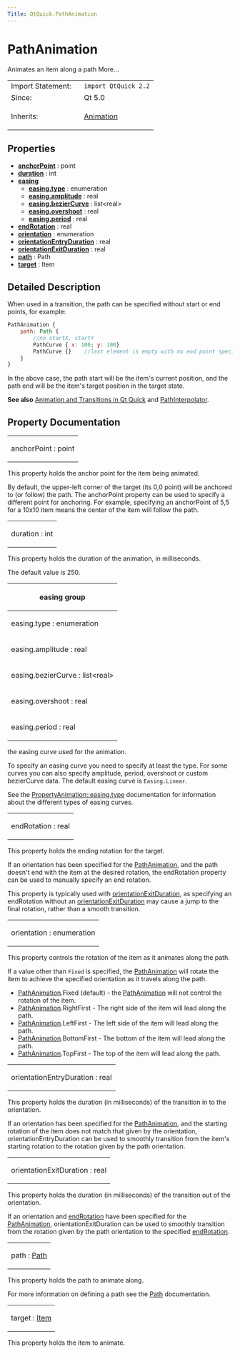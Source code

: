 ```yaml
---
Title: QtQuick.PathAnimation
---
```

        
PathAnimation
=============

<span class="subtitle"></span>
Animates an item along a path More...

<table>
<colgroup>
<col width="50%" />
<col width="50%" />
</colgroup>
<tbody>
<tr class="odd">
<td>Import Statement:</td>
<td><code>import QtQuick 2.2</code></td>
</tr>
<tr class="even">
<td>Since:</td>
<td>Qt 5.0</td>
</tr>
<tr class="odd">
<td>Inherits:</td>
<td><p><a href="QtQuick.Animation.md">Animation</a></p></td>
</tr>
</tbody>
</table>

<span id="properties"></span>
Properties
----------

-   ****[anchorPoint](#anchorPoint-prop)**** : point
-   ****[duration](#duration-prop)**** : int
-   ****[easing](#easing-prop)****
    -   ****[easing.type](#easing.type-prop)**** : enumeration
    -   ****[easing.amplitude](#easing.amplitude-prop)**** : real
    -   ****[easing.bezierCurve](#easing.bezierCurve-prop)**** : list&lt;real&gt;
    -   ****[easing.overshoot](#easing.overshoot-prop)**** : real
    -   ****[easing.period](#easing.period-prop)**** : real
-   ****[endRotation](#endRotation-prop)**** : real
-   ****[orientation](#orientation-prop)**** : enumeration
-   ****[orientationEntryDuration](#orientationEntryDuration-prop)**** : real
-   ****[orientationExitDuration](#orientationExitDuration-prop)**** : real
-   ****[path](#path-prop)**** : Path
-   ****[target](#target-prop)**** : Item

<span id="details"></span>
Detailed Description
--------------------

When used in a transition, the path can be specified without start or end points, for example:

``` qml
PathAnimation {
    path: Path {
        //no startX, startY
        PathCurve { x: 100; y: 100}
        PathCurve {}    //last element is empty with no end point specified
    }
}
```

In the above case, the path start will be the item's current position, and the path end will be the item's target position in the target state.

**See also** [Animation and Transitions in Qt Quick](../QtQuick.qtquick-statesanimations-animations.md) and [PathInterpolator](../QtQuick.PathInterpolator.md).

Property Documentation
----------------------

<table>
<colgroup>
<col width="100%" />
</colgroup>
<tbody>
<tr class="odd">
<td><p><span id="anchorPoint-prop"></span><span class="name">anchorPoint</span> : <span class="type">point</span></p></td>
</tr>
</tbody>
</table>

This property holds the anchor point for the item being animated.

By default, the upper-left corner of the target (its 0,0 point) will be anchored to (or follow) the path. The anchorPoint property can be used to specify a different point for anchoring. For example, specifying an anchorPoint of 5,5 for a 10x10 item means the center of the item will follow the path.

<table>
<colgroup>
<col width="100%" />
</colgroup>
<tbody>
<tr class="odd">
<td><p><span id="duration-prop"></span><span class="name">duration</span> : <span class="type">int</span></p></td>
</tr>
</tbody>
</table>

This property holds the duration of the animation, in milliseconds.

The default value is 250.

<table>
<colgroup>
<col width="100%" />
</colgroup>
<thead>
<tr class="header">
<th><p><span id="easing-prop"></span><strong>easing group</strong></p></th>
</tr>
</thead>
<tbody>
<tr class="odd">
<td><p><span id="easing.type-prop"></span><span class="name">easing.type</span> : <span class="type">enumeration</span></p></td>
</tr>
<tr class="even">
<td><p><span id="easing.amplitude-prop"></span><span class="name">easing.amplitude</span> : <span class="type">real</span></p></td>
</tr>
<tr class="odd">
<td><p><span id="easing.bezierCurve-prop"></span><span class="name">easing.bezierCurve</span> : <span class="type">list</span>&lt;<span class="type">real</span>&gt;</p></td>
</tr>
<tr class="even">
<td><p><span id="easing.overshoot-prop"></span><span class="name">easing.overshoot</span> : <span class="type">real</span></p></td>
</tr>
<tr class="odd">
<td><p><span id="easing.period-prop"></span><span class="name">easing.period</span> : <span class="type">real</span></p></td>
</tr>
</tbody>
</table>

the easing curve used for the animation.

To specify an easing curve you need to specify at least the type. For some curves you can also specify amplitude, period, overshoot or custom bezierCurve data. The default easing curve is `Easing.Linear`.

See the [PropertyAnimation::easing.type](../QtQuick.PropertyAnimation.md#easing.type-prop) documentation for information about the different types of easing curves.

<table>
<colgroup>
<col width="100%" />
</colgroup>
<tbody>
<tr class="odd">
<td><p><span id="endRotation-prop"></span><span class="name">endRotation</span> : <span class="type">real</span></p></td>
</tr>
</tbody>
</table>

This property holds the ending rotation for the target.

If an orientation has been specified for the [PathAnimation](index.html), and the path doesn't end with the item at the desired rotation, the endRotation property can be used to manually specify an end rotation.

This property is typically used with [orientationExitDuration](#orientationExitDuration-prop), as specifying an endRotation without an [orientationExitDuration](#orientationExitDuration-prop) may cause a jump to the final rotation, rather than a smooth transition.

<table>
<colgroup>
<col width="100%" />
</colgroup>
<tbody>
<tr class="odd">
<td><p><span id="orientation-prop"></span><span class="name">orientation</span> : <span class="type">enumeration</span></p></td>
</tr>
</tbody>
</table>

This property controls the rotation of the item as it animates along the path.

If a value other than `Fixed` is specified, the [PathAnimation](index.html) will rotate the item to achieve the specified orientation as it travels along the path.

-   [PathAnimation](index.html).Fixed (default) - the [PathAnimation](index.html) will not control the rotation of the item.
-   [PathAnimation](index.html).RightFirst - The right side of the item will lead along the path.
-   [PathAnimation](index.html).LeftFirst - The left side of the item will lead along the path.
-   [PathAnimation](index.html).BottomFirst - The bottom of the item will lead along the path.
-   [PathAnimation](index.html).TopFirst - The top of the item will lead along the path.

<table>
<colgroup>
<col width="100%" />
</colgroup>
<tbody>
<tr class="odd">
<td><p><span id="orientationEntryDuration-prop"></span><span class="name">orientationEntryDuration</span> : <span class="type">real</span></p></td>
</tr>
</tbody>
</table>

This property holds the duration (in milliseconds) of the transition in to the orientation.

If an orientation has been specified for the [PathAnimation](index.html), and the starting rotation of the item does not match that given by the orientation, orientationEntryDuration can be used to smoothly transition from the item's starting rotation to the rotation given by the path orientation.

<table>
<colgroup>
<col width="100%" />
</colgroup>
<tbody>
<tr class="odd">
<td><p><span id="orientationExitDuration-prop"></span><span class="name">orientationExitDuration</span> : <span class="type">real</span></p></td>
</tr>
</tbody>
</table>

This property holds the duration (in milliseconds) of the transition out of the orientation.

If an orientation and [endRotation](#endRotation-prop) have been specified for the [PathAnimation](index.html), orientationExitDuration can be used to smoothly transition from the rotation given by the path orientation to the specified [endRotation](#endRotation-prop).

<table>
<colgroup>
<col width="100%" />
</colgroup>
<tbody>
<tr class="odd">
<td><p><span id="path-prop"></span><span class="name">path</span> : <span class="type"><a href="QtQuick.Path.md">Path</a></span></p></td>
</tr>
</tbody>
</table>

This property holds the path to animate along.

For more information on defining a path see the [Path](../QtQuick.Path.md) documentation.

<table>
<colgroup>
<col width="100%" />
</colgroup>
<tbody>
<tr class="odd">
<td><p><span id="target-prop"></span><span class="name">target</span> : <span class="type"><a href="QtQuick.Item.md">Item</a></span></p></td>
</tr>
</tbody>
</table>

This property holds the item to animate.

